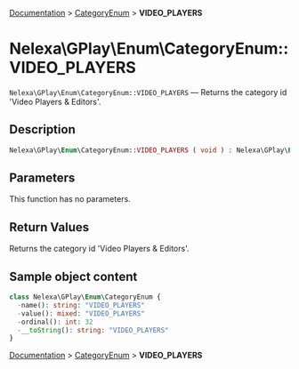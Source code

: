 [Documentation](../../README.md) > [CategoryEnum](README.md) > **VIDEO_PLAYERS**

# Nelexa\GPlay\Enum\CategoryEnum::VIDEO_PLAYERS
`Nelexa\GPlay\Enum\CategoryEnum::VIDEO_PLAYERS` — Returns the category id 'Video Players & Editors'.

## Description
```php
Nelexa\GPlay\Enum\CategoryEnum::VIDEO_PLAYERS ( void ) : Nelexa\GPlay\Enum\CategoryEnum
```

## Parameters
This function has no parameters.

## Return Values
Returns the category id 'Video Players & Editors'.

## Sample object content
```php
class Nelexa\GPlay\Enum\CategoryEnum {
  -name(): string: "VIDEO_PLAYERS"
  -value(): mixed: "VIDEO_PLAYERS"
  -ordinal(): int: 32
  -__toString(): string: "VIDEO_PLAYERS"
}
```

[Documentation](../../README.md) > [CategoryEnum](README.md) > **VIDEO_PLAYERS**
